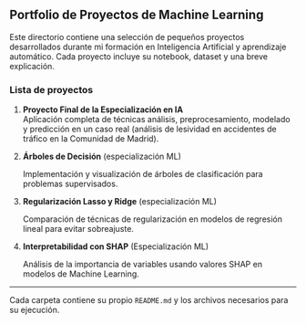 ## Portfolio de Proyectos de Machine Learning

Este directorio contiene una selección de pequeños proyectos desarrollados durante mi formación en Inteligencia Artificial y aprendizaje automático. Cada proyecto incluye su notebook, dataset y una breve explicación.

### Lista de proyectos

1. **Proyecto Final de la Especialización en IA**  
   Aplicación completa de técnicas análisis, preprocesamiento, modelado y predicción en un caso real (análisis de lesividad en accidentes de tráfico en la Comunidad de Madrid).

2. **Árboles de Decisión** (especialización ML) 

   Implementación y visualización de árboles de clasificación para problemas supervisados.

4. **Regularización Lasso y Ridge**  (especialización ML)

   Comparación de técnicas de regularización en modelos de regresión lineal para evitar sobreajuste.

6. **Interpretabilidad con SHAP**  (Especialización ML)

   Análisis de la importancia de variables usando valores SHAP en modelos de Machine Learning.

---

Cada carpeta contiene su propio `README.md` y los archivos necesarios para su ejecución.

